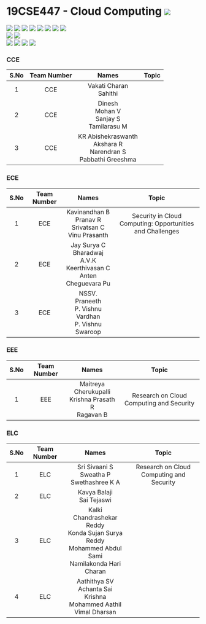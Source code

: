 # 19CSE447 - Cloud Computing ![](https://img.shields.io/badge/-Live-brightgreen)
![](https://img.shields.io/badge/Batch-20EEE-lightgreen) ![](https://img.shields.io/badge/Batch-20ELC-lightgreen) ![](https://img.shields.io/badge/Batch-20CCE-lightgreen) ![](https://img.shields.io/badge/Batch-20ECE-lightgreen) ![](https://img.shields.io/badge/Batch-20CSE-lightgreen) ![](https://img.shields.io/badge/UG-blue) ![](https://img.shields.io/badge/Subject-Cloud-blue) ![](https://img.shields.io/badge/Subject-Elective-purple)  <br/>
![](https://img.shields.io/badge/Lecture-3-orange)  ![](https://img.shields.io/badge/Credits-3-orange) <br/>
![](https://img.shields.io/badge/Students-61-blue) ![](https://img.shields.io/badge/Course_Outcome_Attainment-TBD-blue) ![](https://img.shields.io/badge/Average_Marks-TBD-blue) ![](https://img.shields.io/badge/Course_Feedback-TBD-blue) 

### CCE

| S.No | Team Number | Names |  Topic |
|:----:|:-----------:|:-----:|:------:|
|   1  |   CCE       | Vakati Charan <br/> Sahithi <br/>  |  |
|   2  |   CCE       | Dinesh <br/> Mohan V <br/> Sanjay S <br/> Tamilarasu M | | 
|   3  |   CCE       | KR Abishekraswanth <br/> Akshara R <br/> Narendran S <br/> Pabbathi Greeshma | | 

### ECE

| S.No | Team Number | Names |  Topic |
|:----:|:-----------:|:-----:|:------:|
|   1  |   ECE       | Kavinandhan B <br/> Pranav R <br/> Srivatsan C <br/> Vinu Prasanth | Security in Cloud Computing: Opportunities and Challenges |
|   2  |   ECE       | Jay Surya C  <br/> Bharadwaj A.V.K  <br/> Keerthivasan C <br/> Anten Cheguevara Pu | |
|   3  |   ECE       | NSSV. Praneeth <br/> P. Vishnu Vardhan <br/> P. Vishnu Swaroop | | 


### EEE

| S.No | Team Number | Names |  Topic |
|:----:|:-----------:|:-----:|:------:|
|   1  |   EEE       | Maitreya Cherukupalli <br/> Krishna Prasath R <br/> Ragavan B | Research on Cloud Computing and Security |

### ELC

| S.No | Team Number | Names |  Topic |
|:----:|:-----------:|:-----:|:------:|
|   1  |   ELC       | Sri Sivaani S <br/> Sweatha P <br/> Swethashree K A  | Research on Cloud Computing and Security |
|   2  |   ELC       | Kavya Balaji <br/> Sai Tejaswi | | 
|   3  |   ELC       | Kalki Chandrashekar Reddy <br/> Konda Sujan Surya Reddy <br/> Mohammed Abdul Sami <br/> Namilakonda Hari Charan | | 
|   4  |   ELC       | Aathithya SV <br/> Achanta Sai Krishna <br/> Mohammed Aathil <br/> Vimal Dharsan  | | 
